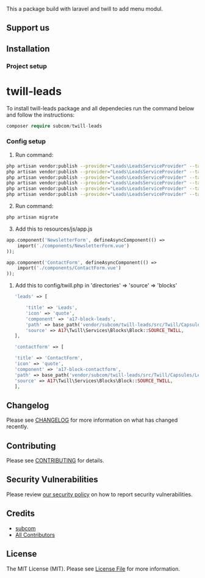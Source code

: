 This a package build with laravel and twill to add menu modul.

## Support us


## Installation

### Project setup
# twill-leads

To install twill-leads package and all dependecies run the command below and follow the instructions:

```php
composer require subcom/twill-leads
```


### Config setup

1. Run command:
```bash
php artisan vendor:publish --provider="Leads\LeadsServiceProvider" --tag="twill-leads-views"
php artisan vendor:publish --provider="Leads\LeadsServiceProvider" --tag="twill-leads-views-site"
php artisan vendor:publish --provider="Leads\LeadsServiceProvider" --tag="twill-success-lang"
php artisan vendor:publish --provider="Leads\LeadsServiceProvider" --tag="twill-resources-success-lang"
php artisan vendor:publish --provider="Leads\LeadsServiceProvider" --tag="twill-leads-public-assets-admin-leads"
php artisan vendor:publish --provider="Leads\LeadsServiceProvider" --tag="twill-leads-database"
```

2. Run command:
```bash
php artisan migrate
```

3. Add this to resources/js/app.js
```php
app.component('NewsletterForm', defineAsyncComponent(() =>
    import('./components/NewsletterForm.vue')
));

app.component('ContactForm', defineAsyncComponent(() =>
    import('./components/ContactForm.vue')
));
```

1. Add this to config/twill.php in 'directories' => 'source' =>  'blocks'
 ```php
    'leads' => [

        'title' => 'Leads',
        'icon' => 'quote',
        'component' => 'a17-block-leads',
        'path' => base_path('vendor/subcom/twill-leads/src/Twill/Capsules/Leads/resources/views/admin/blocks'),
        'source' => A17\Twill\Services\Blocks\Block::SOURCE_TWILL,
    ],

    'contactform' => [

    'title' => 'ContactForm',
    'icon' => 'quote',
    'component' => 'a17-block-contactform',
    'path' => base_path('vendor/subcom/twill-leads/src/Twill/Capsules/Leads/resources/views/admin/blocks'),
    'source' => A17\Twill\Services\Blocks\Block::SOURCE_TWILL,
    ],
```

## Changelog

Please see [CHANGELOG](CHANGELOG.md) for more information on what has changed recently.

## Contributing

Please see [CONTRIBUTING](https://subcom.it) for details.

## Security Vulnerabilities

Please review [our security policy](../../security/policy) on how to report security vulnerabilities.

## Credits

- [subcom](https://github.com/SubcomDev)
- [All Contributors](../../contributors)

## License

The MIT License (MIT). Please see [License File](LICENSE.md) for more information.
